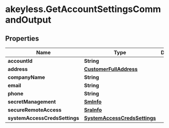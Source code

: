 # akeyless.GetAccountSettingsCommandOutput

## Properties

Name | Type | Description | Notes
------------ | ------------- | ------------- | -------------
**accountId** | **String** |  | [optional] 
**address** | [**CustomerFullAddress**](CustomerFullAddress.md) |  | [optional] 
**companyName** | **String** |  | [optional] 
**email** | **String** |  | [optional] 
**phone** | **String** |  | [optional] 
**secretManagement** | [**SmInfo**](SmInfo.md) |  | [optional] 
**secureRemoteAccess** | [**SraInfo**](SraInfo.md) |  | [optional] 
**systemAccessCredsSettings** | [**SystemAccessCredsSettings**](SystemAccessCredsSettings.md) |  | [optional] 


